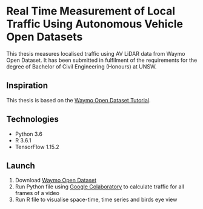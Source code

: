 # Real Time Measurement of Local Traffic Using Autonomous Vehicle Open Datasets
This thesis measures localised traffic using AV LiDAR data from Waymo Open Dataset.
It has been submitted in fulfilment of the requirements for the degree of Bachelor of Civil Engineering (Honours) at UNSW.

## Inspiration
This thesis is based on the [Waymo Open Dataset Tutorial](https://colab.research.google.com/github/waymo-research/waymo-open-dataset/blob/master/tutorial/tutorial.ipynb).

## Technologies
- Python 3.6 
- R 3.6.1
- TensorFlow 1.15.2

## Launch
1. Download [Waymo Open Dataset](https://waymo.com/open/download/)
2. Run Python file using [Google Colaboratory](https://colab.research.google.com) to calculate traffic for all frames of a video
3. Run R file to visualise space-time, time series and birds eye view
